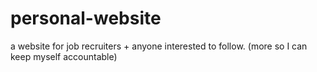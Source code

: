 # personal-website
 a website for job recruiters + anyone interested to follow. (more so I can keep myself accountable)
